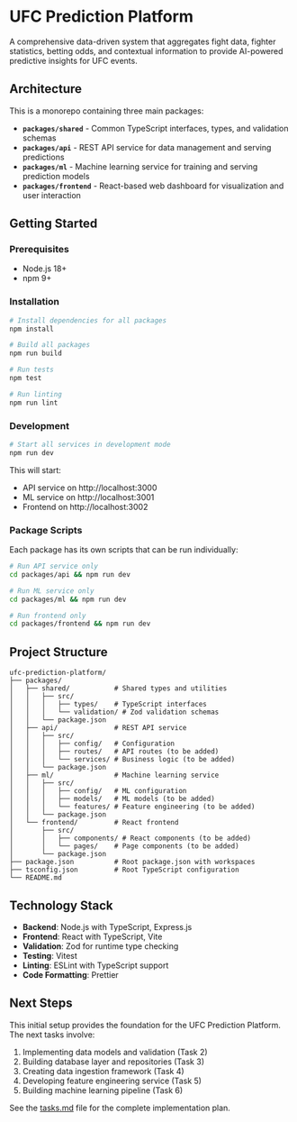 # UFC Prediction Platform

A comprehensive data-driven system that aggregates fight data, fighter statistics, betting odds, and contextual information to provide AI-powered predictive insights for UFC events.

## Architecture

This is a monorepo containing three main packages:

- **`packages/shared`** - Common TypeScript interfaces, types, and validation schemas
- **`packages/api`** - REST API service for data management and serving predictions
- **`packages/ml`** - Machine learning service for training and serving prediction models
- **`packages/frontend`** - React-based web dashboard for visualization and user interaction

## Getting Started

### Prerequisites

- Node.js 18+ 
- npm 9+

### Installation

```bash
# Install dependencies for all packages
npm install

# Build all packages
npm run build

# Run tests
npm test

# Run linting
npm run lint
```

### Development

```bash
# Start all services in development mode
npm run dev
```

This will start:
- API service on http://localhost:3000
- ML service on http://localhost:3001  
- Frontend on http://localhost:3002

### Package Scripts

Each package has its own scripts that can be run individually:

```bash
# Run API service only
cd packages/api && npm run dev

# Run ML service only  
cd packages/ml && npm run dev

# Run frontend only
cd packages/frontend && npm run dev
```

## Project Structure

```
ufc-prediction-platform/
├── packages/
│   ├── shared/           # Shared types and utilities
│   │   ├── src/
│   │   │   ├── types/    # TypeScript interfaces
│   │   │   └── validation/ # Zod validation schemas
│   │   └── package.json
│   ├── api/              # REST API service
│   │   ├── src/
│   │   │   ├── config/   # Configuration
│   │   │   ├── routes/   # API routes (to be added)
│   │   │   └── services/ # Business logic (to be added)
│   │   └── package.json
│   ├── ml/               # Machine learning service
│   │   ├── src/
│   │   │   ├── config/   # ML configuration
│   │   │   ├── models/   # ML models (to be added)
│   │   │   └── features/ # Feature engineering (to be added)
│   │   └── package.json
│   └── frontend/         # React frontend
│       ├── src/
│       │   ├── components/ # React components (to be added)
│       │   └── pages/    # Page components (to be added)
│       └── package.json
├── package.json          # Root package.json with workspaces
├── tsconfig.json         # Root TypeScript configuration
└── README.md
```

## Technology Stack

- **Backend**: Node.js with TypeScript, Express.js
- **Frontend**: React with TypeScript, Vite
- **Validation**: Zod for runtime type checking
- **Testing**: Vitest
- **Linting**: ESLint with TypeScript support
- **Code Formatting**: Prettier

## Next Steps

This initial setup provides the foundation for the UFC Prediction Platform. The next tasks involve:

1. Implementing data models and validation (Task 2)
2. Building database layer and repositories (Task 3)  
3. Creating data ingestion framework (Task 4)
4. Developing feature engineering service (Task 5)
5. Building machine learning pipeline (Task 6)

See the [tasks.md](.kiro/specs/ufc-prediction-platform/tasks.md) file for the complete implementation plan.